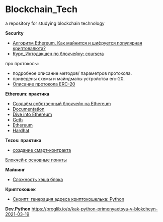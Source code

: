 # Blockchain_Tech
a repository for studying blockchain technology



**Security**
- [Алгоритм Ethereum. Как майнится и шифруется популярная криптовалюта?](https://codernet.ru/articles/drugoe/algoritm_ethereum_kak_majnitsya_i_shifruetsya_populyarnaya_kriptovalyuta)
- [Курс_Интодакшен по блокчейну: coursera](https://ru.coursera.org/lecture/introduction-to-blockchain/tokien-kontrakt-nOvD9)

про протоколы:
- подробное описание методов/ параметров протокола. 
- приведены схемы и майндмапы устройства erc-20.
 - [Описание протокола ERC-20](https://russianblogs.com/article/3960415000)

**Ethereum: практика**
 - [Создаём собственный блокчейн на Ethereum](https://habr.com/p/341466)
 - [Documentation](https://geth.ethereum.org/docs/interface/command-line-options)
 - [Dive into Ethereum](https://habr.com/p/327236)
 - [Geth](https://geth.ethereum.org)
 - [Ethereum](https://ethereum.org/en)
 - [Hardhat](https://hardhat.org/tutorial)


**Tezos: практика**
 - [создание смарт-контракта](https://forklog.com/sp/dev-on-tezos/#lessons)



[Блокчейн: основные поинты](https://docs.google.com/viewerng/viewer?url=https://wp.tezos.org.ua/wp-content/uploads/2020/09/pres_tezos_rus.pdf)

**Майнинг**
 - [Сложность хэша блока](https://en.bitcoin.it/wiki/Difficulty)

**Криптокошек**


 - [Скрипт: генерация адреса криптокошелька: Python](https://gist.github.com/tirinox/c058dfc6dd160c0cb4d95f69053104db)

**Dev.Python**
https://proglib.io/p/kak-python-primenyaetsya-v-blokcheyn-2021-03-19


